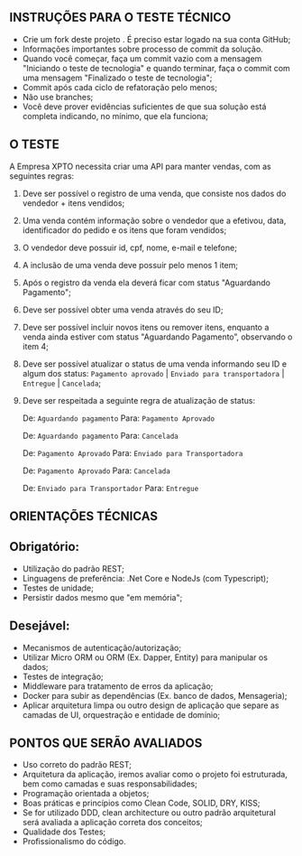 ## INSTRUÇÕES PARA O TESTE TÉCNICO

- Crie um fork deste projeto . É preciso estar logado na sua conta GitHub;
- Informações importantes sobre processo de commit da solução.
 - Quando você começar, faça um commit vazio com a mensagem "Iniciando o teste de tecnologia" e quando terminar, faça o commit com uma mensagem "Finalizado o teste de tecnologia";
 - Commit após cada ciclo de refatoração pelo menos;
 - Não use branches;
 - Você deve prover evidências suficientes de que sua solução está completa indicando, no mínimo, que ela funciona;

## O TESTE

A Empresa XPTO necessita criar uma API para manter vendas, com as seguintes regras:

1) Deve ser possível o registro de uma venda, que consiste nos dados do vendedor + itens vendidos; 
2) Uma venda contém informação sobre o vendedor que a efetivou, data, identificador do pedido e os itens que foram vendidos;
3) O vendedor deve possuir id, cpf, nome, e-mail e telefone;
4) A inclusão de uma venda deve possuir pelo menos 1 item;
5) Após o registro da venda ela deverá ficar com status "Aguardando Pagamento";
6) Deve ser possível obter uma venda através do seu ID;
7) Deve ser possível incluir novos itens ou remover itens, enquanto a venda ainda estiver com status "Aguardando Pagamento”, observando o item 4;
8) Deve ser possível atualizar o status de uma venda informando seu ID e algum dos status: 
  `Pagamento aprovado` | `Enviado para transportadora` | `Entregue` | `Cancelada`;
 
9) Deve ser respeitada a seguinte regra de atualização de status:
 
   De: `Aguardando pagamento` Para: `Pagamento Aprovado`
   
   De: `Aguardando pagamento` Para: `Cancelada`
   
   De: `Pagamento Aprovado` Para: `Enviado para Transportadora`
   
   De: `Pagamento Aprovado` Para: `Cancelada`
   
   De: `Enviado para Transportador` Para: `Entregue`

## ORIENTAÇÕES TÉCNICAS
 
## Obrigatório:
 
- Utilização do padrão REST;
- Linguagens de preferência: .Net Core e NodeJs (com Typescript);
- Testes de unidade;
- Persistir dados mesmo que "em memória";
 
## Desejável:
- Mecanismos de autenticação/autorização;
- Utilizar Micro ORM ou ORM (Ex. Dapper, Entity) para manipular os dados;
- Testes de integração;
- Middleware para tratamento de erros da aplicação;
- Docker para subir as dependências (Ex. banco de dados, Mensageria);
- Aplicar arquitetura limpa ou outro design de aplicação que separe as camadas de UI, orquestração e entidade de domínio;

## PONTOS QUE SERÃO AVALIADOS
- Uso correto do padrão REST;
- Arquitetura da aplicação, iremos avaliar como o projeto foi estruturada, bem como camadas e suas responsabilidades;
- Programação orientada a objetos;
- Boas práticas e princípios como Clean Code, SOLID, DRY, KISS;
- Se for utilizado DDD, clean architecture ou outro padrão arquitetural será avaliada a aplicação correta dos conceitos; 
- Qualidade dos Testes;
- Profissionalismo do código.

